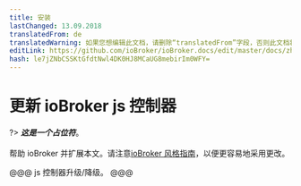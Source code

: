 ```yaml
---
title: 安装
lastChanged: 13.09.2018
translatedFrom: de
translatedWarning: 如果您想编辑此文档，请删除“translatedFrom”字段，否则此文档将再次自动翻译
editLink: https://github.com/ioBroker/ioBroker.docs/edit/master/docs/zh-cn/install/updateself.md
hash: le7jZNbCSSKtGfdtNwl4DK0HJ8MCaUG8mebirIm0WFY=
---
```

# 更新 ioBroker js 控制器
?> ***这是一个占位符***。<br><br>帮助 ioBroker 并扩展本文。请注意[ioBroker 风格指南](community/styleguidedoc)，以便更容易地采用更改。

@@@ js 控制器升级/降级。 @@@